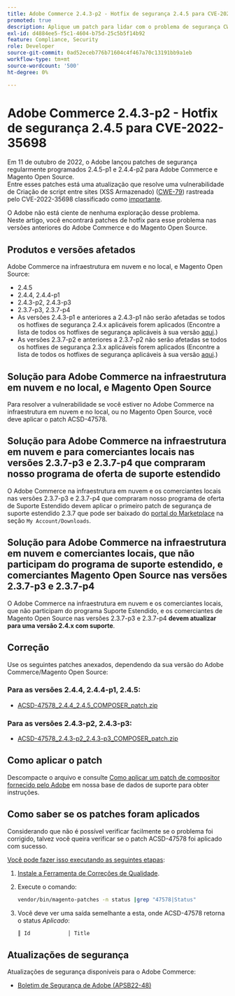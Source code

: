 ```yaml
---
title: Adobe Commerce 2.4.3-p2 - Hotfix de segurança 2.4.5 para CVE-2022-35698
promoted: true
description: Aplique um patch para lidar com o problema de segurança CWE-79 do Adobe Commerce 2.4.3-p2 - 2.4.5.
exl-id: d4884ee5-f5c1-4604-b75d-25c5b5f14b92
feature: Compliance, Security
role: Developer
source-git-commit: 0ad52eceb776b71604c4f467a70c13191bb9a1eb
workflow-type: tm+mt
source-wordcount: '500'
ht-degree: 0%

---
```


# Adobe Commerce 2.4.3-p2 - Hotfix de segurança 2.4.5 para CVE-2022-35698

Em 11 de outubro de 2022, o Adobe lançou patches de segurança regularmente programados 2.4.5-p1 e 2.4.4-p2 para Adobe Commerce e Magento Open Source.<br>
Entre esses patches está uma atualização que resolve uma vulnerabilidade de Criação de script entre sites (XSS Armazenado) ([CWE-79](https://cwe.mitre.org/data/definitions/79.html)) rastreada pelo CVE-2022-35698 classificado como [importante](https://helpx.adobe.com/br/security/severity-ratings.html).

O Adobe não está ciente de nenhuma exploração desse problema.<br>
Neste artigo, você encontrará patches de hotfix para esse problema nas versões anteriores do Adobe Commerce e do Magento Open Source.

## Produtos e versões afetados

Adobe Commerce na infraestrutura em nuvem e no local, e Magento Open Source:

* 2.4.5
* 2.4.4, 2.4.4-p1
* 2.4.3-p2, 2.4.3-p3
* 2.3.7-p3, 2.3.7-p4
* As versões 2.4.3-p1 e anteriores a 2.4.3-p1 não serão afetadas se todos os hotfixes de segurança 2.4.x aplicáveis forem aplicados (Encontre a lista de todos os hotfixes de segurança aplicáveis à sua versão [aqui](https://helpx.adobe.com/br/security/products/magento.html).)
* As versões 2.3.7-p2 e anteriores a 2.3.7-p2 não serão afetadas se todos os hotfixes de segurança 2.3.x aplicáveis forem aplicados (Encontre a lista de todos os hotfixes de segurança aplicáveis à sua versão [aqui](https://helpx.adobe.com/br/security/products/magento.html).)


## Solução para Adobe Commerce na infraestrutura em nuvem e no local, e Magento Open Source

Para resolver a vulnerabilidade se você estiver no Adobe Commerce na infraestrutura em nuvem e no local, ou no Magento Open Source, você deve aplicar o patch ACSD-47578.

## Solução para Adobe Commerce na infraestrutura em nuvem e para comerciantes locais nas versões 2.3.7-p3 e 2.3.7-p4 que compraram nosso programa de oferta de suporte estendido

O Adobe Commerce na infraestrutura em nuvem e os comerciantes locais nas versões 2.3.7-p3 e 2.3.7-p4 que compraram nosso programa de oferta de Suporte Estendido devem aplicar o primeiro patch de segurança de suporte estendido 2.3.7 que pode ser baixado do [portal do Marketplace](https://marketplace.magento.com/) na seção `My Account/Downloads`.

## Solução para Adobe Commerce na infraestrutura em nuvem e comerciantes locais, que não participam do programa de suporte estendido, e comerciantes Magento Open Source nas versões 2.3.7-p3 e 2.3.7-p4

O Adobe Commerce na infraestrutura em nuvem e os comerciantes locais, que não participam do programa Suporte Estendido, e os comerciantes de Magento Open Source nas versões 2.3.7-p3 e 2.3.7-p4 **devem atualizar para uma versão 2.4.x com suporte**.

## Correção

Use os seguintes patches anexados, dependendo da sua versão do Adobe Commerce/Magento Open Source:

### Para as versões 2.4.4, 2.4.4-p1, 2.4.5:

* [ACSD-47578_2.4.4_2.4.5_COMPOSER_patch.zip](assets/ACSD-47578_2.4.4_2.4.5_COMPOSER_patch.zip)

### Para as versões 2.4.3-p2, 2.4.3-p3:

* [ACSD-47578_2.4.3-p2_2.4.3-p3_COMPOSER_patch.zip](assets/ACSD-47578_2.4.3-p2_2.4.3-p3_COMPOSER_patch.zip)

## Como aplicar o patch

Descompacte o arquivo e consulte [Como aplicar um patch de compositor fornecido pelo Adobe](https://experienceleague.adobe.com/docs/commerce-knowledge-base/kb/how-to/how-to-apply-a-composer-patch-provided-by-magento.html?lang=pt-BR) em nossa base de dados de suporte para obter instruções.

## Como saber se os patches foram aplicados

Considerando que não é possível verificar facilmente se o problema foi corrigido, talvez você queira verificar se o patch ACSD-47578 foi aplicado com sucesso.

<u>Você pode fazer isso executando as seguintes etapas</u>:

1. [Instale a Ferramenta de Correções de Qualidade](https://experienceleague.adobe.com/docs/commerce-operations/tools/quality-patches-tool/usage.html?lang=pt-BR).
1. Execute o comando:

   ```bash
   vendor/bin/magento-patches -n status |grep "47578|Status"
   ```

1. Você deve ver uma saída semelhante a esta, onde ACSD-47578 retorna o status *Aplicado*:

   ```bash
   ║ Id            │ Title                                                        │ Category        │ Origin                 │ Status      │ Details                                          ║ ║ N/A           │ ../m2-hotfixes/ACSD-47578__2.4.4_2.4.5_COMPOSER_patch.patch      │ Other           │ Local                  │ Applied     │ Patch type: Custom                                
   ```

## Atualizações de segurança

Atualizações de segurança disponíveis para o Adobe Commerce:

* [Boletim de Segurança de Adobe (APSB22-48)](https://helpx.adobe.com/br/security/products/magento/apsb22-48.html)
